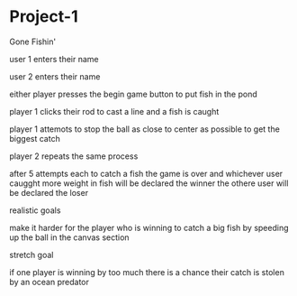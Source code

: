 # Project-1
Gone Fishin'

user 1 enters their name

user 2 enters their name

either player presses the begin game button to put fish in the pond

player 1 clicks their rod to cast a line and a fish is caught

player 1 attemots to stop the ball as close to center as possible to get the biggest catch

player 2 repeats the same process

after 5 attempts each to catch a fish the game is over and whichever user caugght more weight in fish will be declared the winner the othere user will be declared the loser 

realistic goals

make it harder for the player who is winning to catch a big fish by speeding up the ball in the canvas section

stretch goal

if one player is winning by too much there is a chance their catch is stolen by an ocean predator



